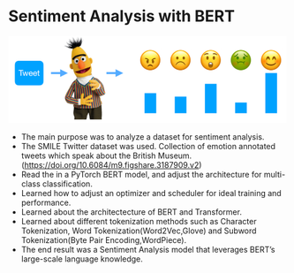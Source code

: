 # Sentiment Analysis with BERT 

![](images/img1.png)


- The main purpose was to analyze a dataset for sentiment analysis.
- The SMILE Twitter dataset was used. Collection of emotion annotated tweets which speak about the British Museum. (https://doi.org/10.6084/m9.figshare.3187909.v2)
- Read the in a PyTorch BERT model, and adjust the architecture for multi-class classification.
- Learned how to adjust an optimizer and scheduler for ideal training and performance.
- Learned about the architectecture of BERT and Transformer.
- Learned about different tokenization methods such as Character Tokenization, Word Tokenization(Word2Vec,Glove) and Subword Tokenization(Byte Pair Encoding,WordPiece). 
- The end result was a Sentiment Analysis model that leverages BERT’s large-scale language knowledge.


